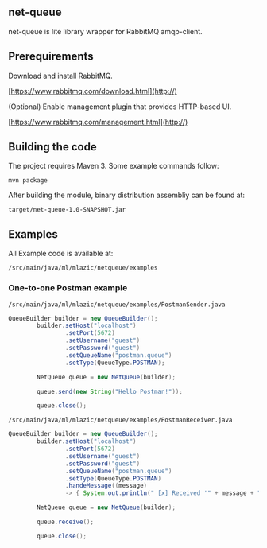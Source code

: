 ## net-queue
net-queue is lite library wrapper for RabbitMQ amqp-client.
## Prerequirements

Download and install RabbitMQ.

[https://www.rabbitmq.com/download.html](http://)

(Optional) Enable management plugin that provides HTTP-based UI.

[https://www.rabbitmq.com/management.html](http://)

## Building the code

The project requires Maven 3. Some example commands follow:

`mvn package`

After building the module, binary distribution assembliy can be found at:

`target/net-queue-1.0-SNAPSHOT.jar`

## Examples

All Example code is available at:

`/src/main/java/ml/mlazic/netqueue/examples`

### One-to-one Postman example

`/src/main/java/ml/mlazic/netqueue/examples/PostmanSender.java`

```java
QueueBuilder builder = new QueueBuilder();
        builder.setHost("localhost")
                .setPort(5672)
                .setUsername("guest")
                .setPassword("guest")
                .setQueueName("postman.queue")
                .setType(QueueType.POSTMAN);

        NetQueue queue = new NetQueue(builder);

        queue.send(new String("Hello Postman!"));

        queue.close();
```

`/src/main/java/ml/mlazic/netqueue/examples/PostmanReceiver.java`

```java
QueueBuilder builder = new QueueBuilder();
        builder.setHost("localhost")
                .setPort(5672)
                .setUsername("guest")
                .setPassword("guest")
                .setQueueName("postman.queue")
                .setType(QueueType.POSTMAN)
                .handeMessage((message) 
                -> { System.out.println(" [x] Received '" + message + "'"); });

        NetQueue queue = new NetQueue(builder);

        queue.receive();

        queue.close();

```

